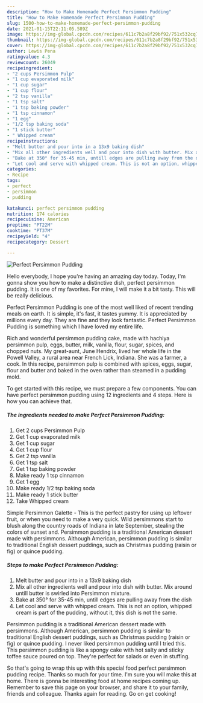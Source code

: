 ```yaml
---
description: "How to Make Homemade Perfect Persimmon Pudding"
title: "How to Make Homemade Perfect Persimmon Pudding"
slug: 1500-how-to-make-homemade-perfect-persimmon-pudding
date: 2021-01-15T22:11:05.589Z
image: https://img-global.cpcdn.com/recipes/611c7b2a8f29bf92/751x532cq70/perfect-persimmon-pudding-recipe-main-photo.jpg
thumbnail: https://img-global.cpcdn.com/recipes/611c7b2a8f29bf92/751x532cq70/perfect-persimmon-pudding-recipe-main-photo.jpg
cover: https://img-global.cpcdn.com/recipes/611c7b2a8f29bf92/751x532cq70/perfect-persimmon-pudding-recipe-main-photo.jpg
author: Lewis Pena
ratingvalue: 4.3
reviewcount: 26049
recipeingredient:
- "2 cups Persimmon Pulp"
- "1 cup evaporated milk"
- "1 cup sugar"
- "1 cup flour"
- "2 tsp vanilla"
- "1 tsp salt"
- "1 tsp baking powder"
- "1 tsp cinnamon"
- "1 egg"
- "1/2 tsp baking soda"
- "1 stick butter"
- " Whipped cream"
recipeinstructions:
- "Melt butter and pour into in a 13x9 baking dish"
- "Mix all other ingredients well and pour into dish with butter. Mix around untill butter is swirled into Persimmon mixture."
- "Bake at 350° for 35-45 min, untill edges are pulling away from the dish"
- "Let cool and serve with whipped cream. This is not an option, whipped cream is part of the pudding, without it, this dish is not the same."
categories:
- Recipe
tags:
- perfect
- persimmon
- pudding

katakunci: perfect persimmon pudding 
nutrition: 174 calories
recipecuisine: American
preptime: "PT22M"
cooktime: "PT37M"
recipeyield: "4"
recipecategory: Dessert

---
```



![Perfect Persimmon Pudding](https://img-global.cpcdn.com/recipes/611c7b2a8f29bf92/751x532cq70/perfect-persimmon-pudding-recipe-main-photo.jpg)

Hello everybody, I hope you're having an amazing day today. Today, I'm gonna show you how to make a distinctive dish, perfect persimmon pudding. It is one of my favorites. For mine, I will make it a bit tasty. This will be really delicious.

Perfect Persimmon Pudding is one of the most well liked of recent trending meals on earth. It is simple, it's fast, it tastes yummy. It is appreciated by millions every day. They are fine and they look fantastic. Perfect Persimmon Pudding is something which I have loved my entire life.

Rich and wonderful persimmon pudding cake, made with hachiya persimmon pulp, eggs, butter, milk, vanilla, flour, sugar, spices, and chopped nuts. My great-aunt, June Hendrix, lived her whole life in the Powell Valley, a rural area near French Lick, Indiana. She was a farmer, a cook. In this recipe, persimmon pulp is combined with spices, eggs, sugar, flour and butter and baked in the oven rather than steamed in a pudding mold.


To get started with this recipe, we must prepare a few components. You can have perfect persimmon pudding using 12 ingredients and 4 steps. Here is how you can achieve that.

<!--inarticleads1-->

##### The ingredients needed to make Perfect Persimmon Pudding:

1. Get 2 cups Persimmon Pulp
1. Get 1 cup evaporated milk
1. Get 1 cup sugar
1. Get 1 cup flour
1. Get 2 tsp vanilla
1. Get 1 tsp salt
1. Get 1 tsp baking powder
1. Make ready 1 tsp cinnamon
1. Get 1 egg
1. Make ready 1/2 tsp baking soda
1. Make ready 1 stick butter
1. Take  Whipped cream


Simple Persimmon Galette - This is the perfect pastry for using up leftover fruit, or when you need to make a very quick. Wild persimmons start to blush along the country roads of Indiana in late September, stealing the colors of sunset and. Persimmon pudding is a traditional American dessert made with persimmons. Although American, persimmon pudding is similar to traditional English dessert puddings, such as Christmas pudding (raisin or fig) or quince pudding. 

<!--inarticleads2-->

##### Steps to make Perfect Persimmon Pudding:

1. Melt butter and pour into in a 13x9 baking dish
1. Mix all other ingredients well and pour into dish with butter. Mix around untill butter is swirled into Persimmon mixture.
1. Bake at 350° for 35-45 min, untill edges are pulling away from the dish
1. Let cool and serve with whipped cream. This is not an option, whipped cream is part of the pudding, without it, this dish is not the same.


Persimmon pudding is a traditional American dessert made with persimmons. Although American, persimmon pudding is similar to traditional English dessert puddings, such as Christmas pudding (raisin or fig) or quince pudding. I never liked persimmon pudding until I tried this. This persimmon pudding is like a spongy cake with hot salty and sticky toffee sauce poured on top. They&#39;re perfect for salads or even in stuffing. 

So that's going to wrap this up with this special food perfect persimmon pudding recipe. Thanks so much for your time. I'm sure you will make this at home. There is gonna be interesting food at home recipes coming up. Remember to save this page on your browser, and share it to your family, friends and colleague. Thanks again for reading. Go on get cooking!
